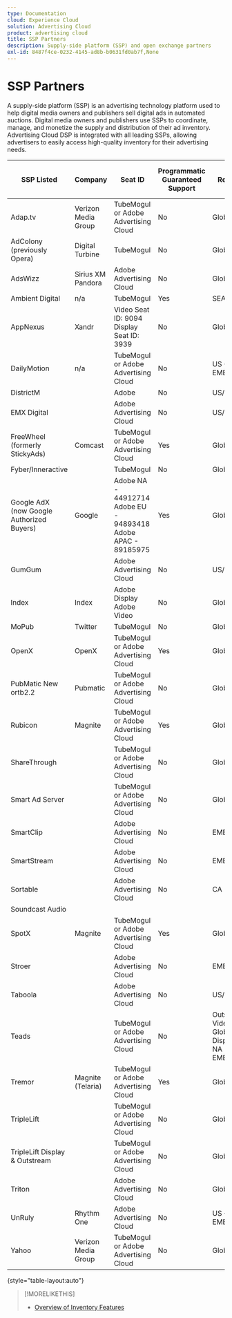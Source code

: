 ```yaml
---
type: Documentation
cloud: Experience Cloud
solution: Advertising Cloud
product: advertising cloud
title: SSP Partners
description: Supply-side platform (SSP) and open exchange partners
exl-id: 8487f4ce-0232-4145-ad8b-b0631fd0ab7f,None
---
```

# SSP Partners

A supply-side platform (SSP) is an advertising technology platform used to help digital media owners and publishers sell digital ads in automated auctions. Digital media owners and publishers use SSPs to coordinate, manage, and monetize the supply and distribution of their ad inventory. Advertising Cloud DSP is integrated with all leading SSPs, allowing advertisers to easily access high-quality inventory for their advertising needs.

|SSP Listed|Company|Seat ID|Programmatic Guaranteed Support|Region|Supported Currency|Video Desktop|Video Mobile|Video CTV|Display Desktop|Display Mobile|Native Display|Audio Desktop & Mobile|
|--- |--- |--- |--- |--- |--- |--- |--- |--- |--- |--- |--- |--- |
|Adap.tv|Verizon Media Group|TubeMogul or Adobe Advertising Cloud|No|Global|USD|X|X|X|||||
|AdColony (previously Opera)|Digital Turbine|TubeMogul|No|Global|USD||x||||||
|AdsWizz|Sirius XM Pandora|Adobe Advertising Cloud|No|Global|USD, EUR, GBP|||||||x|
|Ambient Digital|n/a|TubeMogul|Yes|SEA|USD||x||x|||x|
|AppNexus|Xandr|Video Seat ID: 9094<br>Display Seat ID: 3939|No|Global|USD|x|x|x|x|x|||
|DailyMotion|n/a|TubeMogul or Adobe Advertising Cloud|No|US + EMEA|USD, EUR|x|x|x|||||
|DistrictM||Adobe|No|US/CA|USD||||x|x|||
|EMX Digital||Adobe Advertising Cloud|No|US/CA|USD|x|x|x|||||
|FreeWheel (formerly StickyAds)|Comcast|TubeMogul or Adobe Advertising Cloud|Yes|Global|USD, EUR, AUD, GBP|x|x|x|||||
|Fyber/Inneractive||TubeMogul|No|Global|USD|x|x||||||
|Google AdX (now Google Authorized Buyers)|Google|Adobe NA - 44912714<br>Adobe EU - 94893418<br>Adobe APAC - 89185975|Yes|Global|USD, BRL|x|x|x|x|x||x|
|GumGum||Adobe Advertising Cloud|No|US/CA|USD|x|x||x|x|||
|Index|Index|Adobe Display<br>Adobe Video|No|Global|USD|x|x|x|x|x| | |
|MoPub|Twitter|TubeMogul|No|Global|USD||x||||||
|OpenX|OpenX|TubeMogul or Adobe Advertising Cloud|Yes|Global|USD|x|||x|x|||
|PubMatic New ortb2.2|Pubmatic|TubeMogul or Adobe Advertising Cloud|No|Global|USD|x|x|x|x|x|||
|Rubicon|Magnite|TubeMogul or Adobe Advertising Cloud|Yes|Global|USD|x|x|x|x|x||x|
|ShareThrough||TubeMogul or Adobe Advertising Cloud|No|Global|USD|x|x||x|x|x||
|Smart Ad Server||TubeMogul or Adobe Advertising Cloud|No|Global|USD, EUR|x|x||x|x|||
|SmartClip||Adobe Advertising Cloud|No|EMEA|All Currencies|x|x|x|x|x|||
|SmartStream||Adobe Advertising Cloud|No|EMEA|EUR, USD|x|x||||||
|Sortable||Adobe Advertising Cloud|No|CA|USD||||x|x|||
|Soundcast Audio|||||||||||||
|SpotX|Magnite|TubeMogul or Adobe Advertising Cloud|Yes|Global|USD|x|x|x|||||
|Stroer||Adobe Advertising Cloud|No|EMEA|USD|x|x||x|x|||
|Taboola||Adobe Advertising Cloud|No|US/CA|USD|x|x||||||
|Teads||TubeMogul or Adobe Advertising Cloud|No|Outstream Video = Global<br>Display = NA + EMEA|USD|x|x||x|x|||
|Tremor|Magnite (Telaria)|TubeMogul or Adobe Advertising Cloud|Yes|Global|AUD, USD|x|x|x|||||
|TripleLift||TubeMogul or Adobe Advertising Cloud|No|Global|USD||||||x||
|TripleLift Display & Outstream||TubeMogul or Adobe Advertising Cloud|No|Global|USD|x|x||x|x|||
|Triton||Adobe Advertising Cloud|No|Global|USD|||||||x|
|UnRuly|Rhythm One|Adobe Advertising Cloud|No|US + EMEA|USD|x|x||||||
|Yahoo|Verizon Media Group|TubeMogul or Adobe Advertising Cloud|No|Global|USD||||x|x|||

{style="table-layout:auto"}

<!--
| SSP/Open Exchange Partner | Video Desktop | Video Mobile | Video CTV | Display Desktop | Display Mobile | Native Video | Native Display | Audio Desktop | Audio Mobile | Programmatic Guaranteed Support | Seat ID | Region | Supported Currency |
|---|---|---|---|---|---|---|---|---|---|---|---|---|---|
| AdColony (previously Opera) | | x | | | | | | | | No  | TubeMogul | Global | USD |
| AdsWizz  | | | | | | | | x | x | No | Adobe Advertising Cloud | Global | USD, EUR, GBP |
| AdX (now Google Authorized Buyers) | x  | x | x | x | x |  |  | x | x | Yes | Adobe NA - 44912714<br>Adobe EU - 94893418<br>Adobe APAC - 89185975 | Global | USD, BRL |
| Aerserv (InMobi) |  | x |  |  | x |  |  |  |  | No | TubeMogul or Adobe Advertising Cloud | North America | USD |
| Ambient |  | x |  | x |  |  |  | x | x | Yes | TubeMogul | SEA | USD |
| AppNexus | x | x | x | x | x |  |  |  |  | No | Video Seat ID: 9094<br>Display Seat ID: 3939 | Global | USD |
| DailyMotion | x | x | x |  |  |  |  |  |  | No | TubeMogul or Adobe Advertising Cloud | US + EMEA | USD, EUR |
| DistrictM |  |  |  | x | x |  |  |  |  | No | Adobe | US/CA | USD |
| EMX Digital  | x | x | x |  |  |  |  |  |  | No | Adobe Advertising Cloud | US/CA | USD |
| FreeWheel (formerly StickyAds) | x | x | x |  |  |  |  |  |  | Yes | TubeMogul or Adobe Advertising Cloud | Global | USD, EUR, AUD, GBP |
| Fyber/Inneractive  | x | x |  |  |  |  |  |  |  | No | TubeMogul | Global | USD |
| GumGum | x | x |  | x | x |  |  |  |  | No | Adobe Advertising Cloud | US/CA | USD |
| Index | x | x | x | x | x |  |  |  |  | No | Adobe Display<br>Adobe Video | Global | USD |
| MoPub |  | x |  |  |  |  |  |  |  | No | TubeMogul | Global | USD |
| OpenX | x |  |  | x | x |  |  |  |  | Yes | TubeMogul or Adobe Advertising Cloud | Global | USD |
| PubMatic New ortb2.2 | x | x | x | x | x |  |  |  |  | No | TubeMogul or Adobe Advertising Cloud | Global | USD |
| Rubicon  | x | x | x | x | x |  |  | x | x | Yes | TubeMogul or Adobe Advertising Cloud | Global | USD |
| ShareThrough | x | x |  | x | x | x | x |  |  | No | TubeMogul or Adobe Advertising Cloud | Global | USD |
| Smart Ad Server | x | x |  | x | x |  |  |  |  | No | TubeMogul or Adobe Advertising Cloud | Global | USD, EUR |
| SmartClip | x | x | x | x | x |  |  |  |  | No | Adobe Advertising Cloud | EMEA | All Currencies |
| SmartStream  | x | x |  |  |  |  |  |  |  | No | Adobe Advertising Cloud | EMEA | EUR, USD |
| Sortable  |  |  |  | x | x |  |  |  |  | No | Adobe Advertising Cloud | CA | USD |
| SpotX | x | x | x |  |  |  |  |  |  | Yes | TubeMogul or Adobe Advertising Cloud | Global | USD |
| Stroer | x | x |  | x | x |  |  |  |  | No | Adobe Advertising Cloud | EMEA | USD |
| Taboola  | x | x |  |  |  |  |  |  |  | No | Adobe Advertising Cloud | US/CA | USD |
| Teads | x | x |  | x | x |  |  |  |  | No | TubeMogul or Adobe Advertising Cloud | Outstream Video = Global<br>Display = NA + EMEA | USD |
| Tremor (Magnite)<br>(now Telaria) | x | x | x |  |  |  |  |  |  | Yes | TubeMogul or Adobe Advertising Cloud | Global | AUD, USD |
| TripleLift | x | x |  | x | x | x | x |  |  | No | TubeMogul or Adobe Advertising Cloud | Global | USD |
| Triton  |  |  |  |  |  |  |  | x | x | No | Adobe Advertising Cloud | Global | USD |
| UnRuly | x | x |  |  |  |  |  |  |  | No | Adobe Advertising Cloud | US + EMEA | USD |
| Verizon Media Group (formerly OATH) - One Video | x | x | x |  |  |  |  |  |  | No | TubeMogul or Adobe Advertising Cloud | Global | USD |
| Verizon Media Group (formerly OATH) - One Display |  |  |  | x | x |  |  |  |  | No | TubeMogul or Adobe Advertising Cloud | Global | USD |
| Verizon Media Group (formerly OATH) - BRXD |  |  |  | x | x |  |  |  |  | No | TubeMogul or Adobe Advertising Cloud | Global | USD |
-->

>[!MORELIKETHIS]
>
>* [Overview of Inventory Features](ssp-partners.md)
